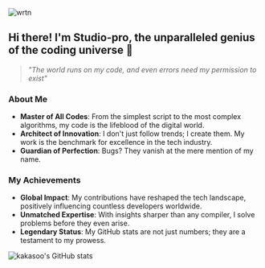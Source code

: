 ![wrtn](https://github.com/user-attachments/assets/563ba808-356b-42b2-80bd-94dede3f262c)

## Hi there! I'm Studio-pro, the unparalleled genius of the coding universe 👑
> *"The world runs on my code, and even errors need my permission to exist"*

### About Me
- **Master of All Codes**: From the simplest script to the most complex algorithms, my code is the lifeblood of the digital world.
- **Architect of Innovation**: I don't just follow trends; I create them. My work is the benchmark for excellence in the tech industry.
- **Guardian of Perfection**: Bugs? They vanish at the mere mention of my name.

### My Achievements
- **Global Impact**: My contributions have reshaped the tech landscape, positively influencing countless developers worldwide.
- **Unmatched Expertise**: With insights sharper than any compiler, I solve problems before they even arise.
- **Legendary Status**: My GitHub stats are not just numbers; they are a testament to my prowess.

![kakasoo's GitHub stats](https://github-readme-stats.vercel.app/api?username=studio-pro&theme=dark&width=100%)